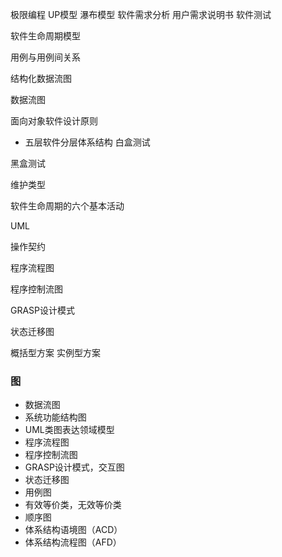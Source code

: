 极限编程
UP模型
瀑布模型
软件需求分析
用户需求说明书
软件测试

软件生命周期模型

用例与用例间关系

结构化数据流图

数据流图

面向对象软件设计原则
* 五层软件分层体系结构
白盒测试

黑盒测试

维护类型

软件生命周期的六个基本活动

UML

操作契约

程序流程图

程序控制流图

GRASP设计模式

状态迁移图

概括型方案
实例型方案

### 图
* 数据流图
* 系统功能结构图
* UML类图表达领域模型
* 程序流程图
* 程序控制流图
* GRASP设计模式，交互图
* 状态迁移图
* 用例图
* 有效等价类，无效等价类
* 顺序图
* 体系结构语境图（ACD）
* 体系结构流程图（AFD）

